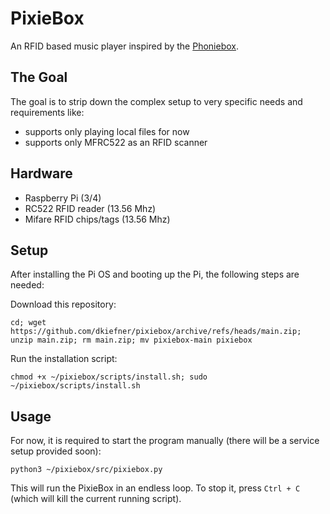 # PixieBox
An RFID based music player inspired by the [Phoniebox](https://github.com/MiczFlor/RPi-Jukebox-RFID).

## The Goal
The goal is to strip down the complex setup to very specific needs and requirements like:
- supports only playing local files for now
- supports only MFRC522 as an RFID scanner

## Hardware
- Raspberry Pi (3/4)
- RC522 RFID reader (13.56 Mhz)
- Mifare RFID chips/tags (13.56 Mhz)

## Setup
After installing the Pi OS and booting up the Pi, the following steps are needed:

Download this repository:
```commandline
cd; wget https://github.com/dkiefner/pixiebox/archive/refs/heads/main.zip; unzip main.zip; rm main.zip; mv pixiebox-main pixiebox
```

Run the installation script:
```commandline
chmod +x ~/pixiebox/scripts/install.sh; sudo ~/pixiebox/scripts/install.sh
```

## Usage
For now, it is required to start the program manually (there will be a service setup provided soon):
```commandline
python3 ~/pixiebox/src/pixiebox.py
```

This will run the PixieBox in an endless loop. To stop it, press `Ctrl + C` (which will kill the current running script).

